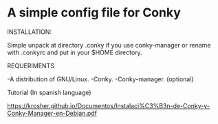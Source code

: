 # A simple config file for Conky

INSTALLATION:

Simple unpack at directory .conky if you use conky-manager or rename with .conkyrc and put in your $HOME directory.

REQUERIMENTS

-A distribution of GNU/Linux.
-Conky.
-Conky-manager. (optional)

Tutorial (In spanish language)

https://krosher.github.io/Documentos/Instalaci%C3%B3n-de-Conky-y-Conky-Manager-en-Debian.pdf
